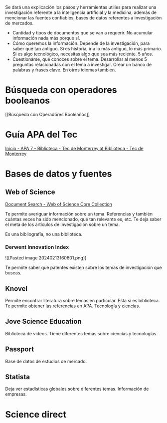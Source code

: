 Se dará una explicación los pasos y herramientas utilies para realizar una investigación referente a la inteligencia artificial y la medicina, además de mencionar las fuentes confiables, bases de datos referentes a investigación de mercados.


- Cantidad y tipos de documentos que se van a requerir. No acumular información nada más porque sí. 
- Cómo queremos la información. Depende de la investigación, para saber qué tan antiguo. Si es historia, ir a lo más antiguo, lo más primario. Si es algo tecnológico, necesitas algo que sea más reciente. 5 años.
- Cuestionarse, qué conoces sobre el tema. Desarrollar al menos 5 preguntas relacionadas con el tema a investigar. Crear un banco de palabras y frases clave. En otros idiomas también.

# Búsqueda con operadores booleanos
[[Búsqueda con Operadores Booleanos]] 

# Guía APA del Tec
[Inicio - APA 7 - Biblioteca - Tec de Monterrey at Biblioteca - Tec de Monterrey](https://biblioteca.tec.mx/APA-7a-ed/inicio)

# Bases de datos y fuentes

## Web of Science
[Document Search - Web of Science Core Collection](https://www.webofscience.com/wos/woscc/basic-search)

Te permite averiguar información sobre un tema. Referencias y también cuántas veces ha sido mencionado, qué tan relevante es, etc. Te deja saber el meta de los artículos de investigación sobre un tema.

Es una bibliografía, no una biblioteca.
### Derwent Innovation Index
![[Pasted image 20240213160801.png]]

Te permite saber qué patentes existen sobre los temas de investigación que buscas. 


## Knovel
Permite encontrar literatura sobre temas en particular. Esta sí es biblioteca. Te permite obtener las referencias en APA. Tecnología y ciencias.

## Jove Science Education
Biblioteca de videos. Tiene diferentes temas sobre ciencias y tecnologías.

## Passport
Base de datos de estudios de mercado. 

## Statista
Deja ver estadísticas globales sobre diferentes temas. Información de empresas.

# Science direct